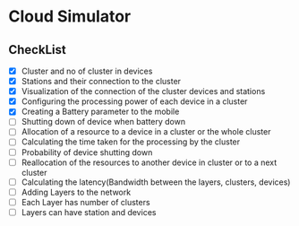 # Cloud Simulator
## CheckList
-	[x] Cluster and no of cluster in devices
- [x] Stations and their connection to the cluster
- [x] Visualization of the connection of the cluster devices and stations
-	[x] Configuring  the processing power of each device in a cluster
-	[x] Creating a Battery parameter to the mobile 
-	[ ] Shutting down of device when battery down
-	[ ] Allocation of a resource to a  device in a cluster or the whole cluster
-	[ ] Calculating the time taken for the processing by the cluster
-	[ ] Probability of device shutting down  
-	[ ] Reallocation of the resources to another device in cluster or to a next cluster
-	[ ] Calculating the latency(Bandwidth between the layers, clusters, devices)
-	[ ] Adding Layers to the network
-	[ ] Each Layer has number of clusters
- [ ] Layers can have station and devices
